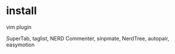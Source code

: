 install
=======

vim plugin

SuperTab, taglist, NERD Commenter, sinpmate, NerdTree, autopair, easymotion

